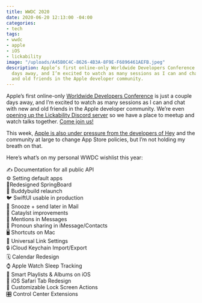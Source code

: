 ```yaml
---
title: WWDC 2020
date: 2020-06-20 12:13:00 -04:00
categories:
- tech
tags:
- wwdc
- apple
- iOS
- lickability
image: "/uploads/A45B0C4C-8626-4B3A-8F9E-F6896461AEFB.jpeg"
description: Apple’s first online-only Worldwide Developers Conference is just a couple
  days away, and I’m excited to watch as many sessions as I can and chat with new
  and old friends in the Apple developer community.
---
```


Apple’s first online-only [Worldwide Developers Conference](https://developer.apple.com/wwdc20/) is just a couple days away, and I’m excited to watch as many sessions as I can and chat with new and old friends in the Apple developer community. We’re even [opening up the Lickability Discord server](https://twitter.com/lickability/status/1274329972094701570) so we have a place to meetup and watch talks together. [Come join us!](https://discord.com/invite/q8H6D6Z)

This week, [Apple is also under pressure from the developers of Hey](https://techcrunch.com/2020/06/18/interview-apples-schiller-says-position-on-hey-app-is-unchanged-and-no-rules-changes-are-imminent/) and the community at large to change App Store policies, but I’m not holding my breath on that.

Here’s what’s on my personal WWDC wishlist this year:

✍️ Documentation for all public API  
⚙️ Setting default apps  
📱Redesigned SpringBoard  
🔨 Buddybuild relaunch  
🐦 SwiftUI usable in production  
📧 Snooze + send later in Mail  
💎 Cataylst improvements   
💬 Mentions in Messages   
🔖 Pronoun sharing in iMessage/Contacts   
🖥 Shortcuts on Mac   
🔗 Universal Link Settings   
🔒 iCloud Keychain Import/Export   
🗓 Calendar Redesign   
⌚️ Apple Watch Sleep Tracking   
🧠 Smart Playlists & Albums on iOS   
🧭 iOS Safari Tab Redesign   
📲 Customizable Lock Screen Actions   
🎛 Control Center Extensions   
